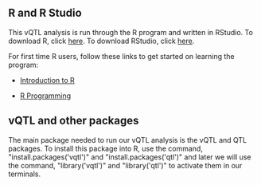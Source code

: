 ## R and R Studio

This vQTL analysis is run through the R program and written in RStudio. To download
R, click [here](https://cran.r-project.org/mirrors.html). To download RStudio, click
[here](https://www.rstudio.com/products/rstudio/download/).

For first time R users, follow these links to get started on learning the program:

- [Introduction to R](https://www.datacamp.com/courses/free-introduction-to-r)

- [R Programming](https://www.coursera.org/learn/r-programming)

##  vQTL and other packages

The main package needed to run our vQTL analysis is the vQTL and QTL packages. To install
this package into R, use the command, "install.packages('vqtl')" and "install.packages('qtl')"
and later we will use the command, "library('vqtl')" and "library('qtl')" to activate them
in our terminals.

